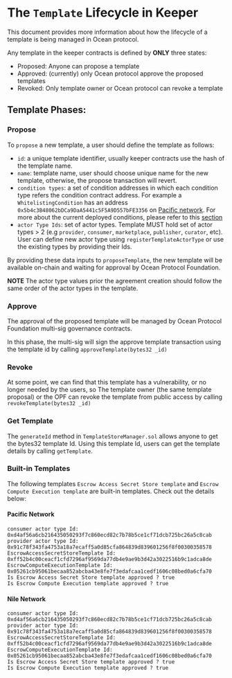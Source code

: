 # The `Template` Lifecycle in Keeper

This document provides more information about how the lifecycle of a
template is being managed in Ocean protocol.

Any template in the keeper contracts is defined by **ONLY** three states:

- Proposed: Anyone can propose a template
- Approved: (currently) only Ocean protocol approve the proposed templates
- Revoked: Only template owner or Ocean protocol can revoke a template



## Template Phases:

### Propose
To `propose` a new template, a user should define the template as follows:

- `id`: a unique template identifier, usually keeper contracts use the hash of the template name.
- `name`: template name, user should choose unique name for the new template, otherwise, the propose transaction will revert.
- `condition types`: a set of condition addresses in which each condition type refers the condition contract address.
For example a `WhitelistingCondition` has an address `0x5b4c3B48062bDCa9DaA5441c5F5A9D557bFE3356`
on [Pacific network](https://submarine.oceanprotocol.com/). For more about the current deployed conditions,
please refer to this [section](../README.md#pacific-mainnet)
- `actor Type Ids`: set of actor types. Template MUST hold set of actor types > 2 (e.g `provider`, `consumer`, `marketplace`, `publisher`, `curator`, etc).
User can define new actor type using `registerTemplateActorType` or use the existing types by providing their Ids.

By providing these data inputs to `proposeTemplate`, the new template will be available on-chain and waiting for approval by Ocean Protocol Foundation.

**NOTE** The actor type values prior the agreement creation should follow the same order of the actor types in the template.

### Approve

The approval of the proposed template will be managed by Ocean Protocol Foundation multi-sig governance contracts.

In this phase, the multi-sig will sign the approve template transaction using the template id by calling `approveTemplate(bytes32 _id)`

### Revoke

At some point, we can find that this template has a vulnerability, or no longer needed by the users, so
The template owner (the same template proposal) or the OPF can revoke the template from public access by calling `revokeTemplate(bytes32 _id)`

### Get Template

The `generateId` method in `TemplateStoreManager.sol` allows anyone to get the bytes32 template Id. Using this template Id, users 
can get the template details by calling `getTemplate`. 



### Built-in Templates

The following templates `Escrow Access Secret Store template` and `Escrow Compute Execution template` are built-in 
templates. Check out the details below:


#### Pacific Network

```
consumer actor type Id: 0xd4af56a6cb216435050293f7c860ecd82c7b78b5ce1cf71dcb725bc26a5c8cab 
provider actor type Id: 0x91c78f343fa4753a18a7ecaff5a0d85cfa864839d839601256f8f00300358578
EscrowAccessSecretStoreTemplate Id: 0xff52b4c00ceacf1cfd7296af9569da77db4e9ae9b3d42a3022516b9c1adca8de
EscrowComputeExecutionTemplate Id: 0x05261cb95061becaa852abcba43e8fe7f3edafcaa1cedf1606c08bed0a6cfa70
Is Escrow Access Secret Store template approved ? true
Is Escrow Compute Execution template approved ? true
```

#### Nile Network

```
consumer actor type Id: 0xd4af56a6cb216435050293f7c860ecd82c7b78b5ce1cf71dcb725bc26a5c8cab 
provider actor type Id: 0x91c78f343fa4753a18a7ecaff5a0d85cfa864839d839601256f8f00300358578
EscrowAccessSecretStoreTemplate Id: 0xff52b4c00ceacf1cfd7296af9569da77db4e9ae9b3d42a3022516b9c1adca8de
EscrowComputeExecutionTemplate Id: 0x05261cb95061becaa852abcba43e8fe7f3edafcaa1cedf1606c08bed0a6cfa70
Is Escrow Access Secret Store template approved ? true
Is Escrow Compute Execution template approved ? true
```
